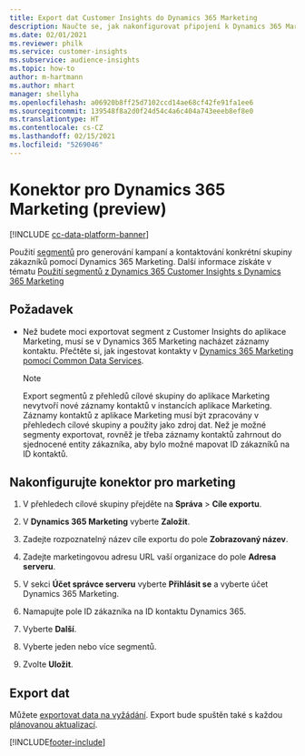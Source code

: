 ```yaml
---
title: Export dat Customer Insights do Dynamics 365 Marketing
description: Naučte se, jak nakonfigurovat připojení k Dynamics 365 Marketing.
ms.date: 02/01/2021
ms.reviewer: philk
ms.service: customer-insights
ms.subservice: audience-insights
ms.topic: how-to
author: m-hartmann
ms.author: mhart
manager: shellyha
ms.openlocfilehash: a06920b8ff25d7102ccd14ae68cf42fe91fa1ee6
ms.sourcegitcommit: 139548f8a2d0f24d54c4a6c404a743eeeb8ef8e0
ms.translationtype: HT
ms.contentlocale: cs-CZ
ms.lasthandoff: 02/15/2021
ms.locfileid: "5269046"
---
```

# <a name="connector-for-dynamics-365-marketing-preview"></a>Konektor pro Dynamics 365 Marketing (preview)

[!INCLUDE [cc-data-platform-banner](../includes/cc-data-platform-banner.md)]

Použití [segmentů](segments.md) pro generování kampaní a kontaktování konkrétní skupiny zákazníků pomocí Dynamics 365 Marketing. Další informace získáte v tématu [Použití segmentů z Dynamics 365 Customer Insights s Dynamics 365 Marketing](https://docs.microsoft.com/dynamics365/marketing/customer-insights-segments)

## <a name="prerequisite"></a>Požadavek

- Než budete moci exportovat segment z Customer Insights do aplikace Marketing, musí se v Dynamics 365 Marketing nacházet záznamy kontaktu. Přečtěte si, jak ingestovat kontakty v [Dynamics 365 Marketing pomocí Common Data Services](connect-power-query.md).

  > [!NOTE]
  > Export segmentů z přehledů cílové skupiny do aplikace Marketing nevytvoří nové záznamy kontaktů v instancích aplikace Marketing. Záznamy kontaktů z aplikace Marketing musí být zpracovány v přehledech cílové skupiny a použity jako zdroj dat. Než je možné segmenty exportovat, rovněž je třeba záznamy kontaktů zahrnout do sjednocené entity zákazníka, aby bylo možné mapovat ID zákazníků na ID kontaktů.

## <a name="configure-the-connector-for-marketing"></a>Nakonfigurujte konektor pro marketing

1. V přehledech cílové skupiny přejděte na **Správa** > **Cíle exportu**.

1. V **Dynamics 365 Marketing** vyberte **Založit**.

1. Zadejte rozpoznatelný název cíle exportu do pole **Zobrazovaný název**.

1. Zadejte marketingovou adresu URL vaší organizace do pole **Adresa serveru**.

1. V sekci **Účet správce serveru** vyberte **Přihlásit se** a vyberte účet Dynamics 365 Marketing.

1. Namapujte pole ID zákazníka na ID kontaktu Dynamics 365.

1. Vyberte **Další**.

1. Vyberte jeden nebo více segmentů.

1. Zvolte **Uložit**.

## <a name="export-the-data"></a>Export dat

Můžete [exportovat data na vyžádání](export-destinations.md). Export bude spuštěn také s každou [plánovanou aktualizací](system.md#schedule-tab).


[!INCLUDE[footer-include](../includes/footer-banner.md)]